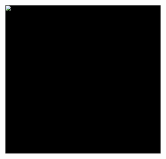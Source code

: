 <div style="width:100%;height:480px;background-color:black;text-align:center;">
  <a href="https://lh3.googleusercontent.com/r0uOuX7ca4GKmtEKQYBKAzg2R4ZbK4LJwuCZ22l-5nHTZkAIqv_QNDuOM5JROv2Hyd8cYpzvaYymJ1RotAPWEDEMhTvzQW9xZKbUgBeeW1xOi0QJ6mW4qJ3CfGt7jhOx_OdHkNA6cw=w1920-h1080" target="_blank">
    <img style="height:100%;border:0;" src="https://lh3.googleusercontent.com/r0uOuX7ca4GKmtEKQYBKAzg2R4ZbK4LJwuCZ22l-5nHTZkAIqv_QNDuOM5JROv2Hyd8cYpzvaYymJ1RotAPWEDEMhTvzQW9xZKbUgBeeW1xOi0QJ6mW4qJ3CfGt7jhOx_OdHkNA6cw=h480" />
  </a>
</div>

